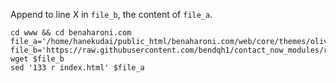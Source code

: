 Append to line X in `file_b`, the content of `file_a`.

```shell
cd www && cd benaharoni.com
file_a='/home/hanekudai/public_html/benaharoni.com/web/core/themes/olivero/templates/layout/page.html.twig'
file_b='https://raw.githubusercontent.com/bendqh1/contact_now_modules/refs/heads/main/index.html'
wget $file_b
sed '133 r index.html' $file_a
```
